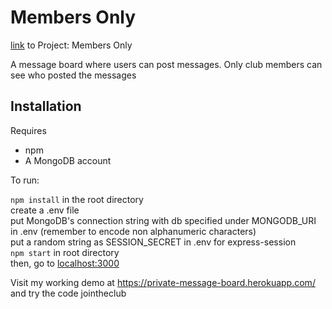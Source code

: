 # Members Only
<p><a href="https://www.theodinproject.com/paths/full-stack-javascript/courses/nodejs/lessons/members-only">link</a> to Project: Members Only

<p>A message board where users can post messages. Only club members can see who posted the messages</p>

## Installation
<p>Requires</p>
<ul>
	<li>npm</li>
	<li>A MongoDB account</li>
</ul>

<p>To run:</p>
<p>
	<code>npm install</code> in the root directory<br />
	create a .env file<br />
	put MongoDB's connection string with db specified under MONGODB_URI in .env (remember to encode non alphanumeric characters)<br />
	put a random string as SESSION_SECRET in .env for express-session<br />
	<code>npm start</code> in root directory<br />
	then, go to <a href='localhost:3000'>localhost:3000</a>
</p>

<p>Visit my working demo at <a href="https://private-message-board.herokuapp.com/">https://private-message-board.herokuapp.com/</a> and try the code jointheclub</p>

